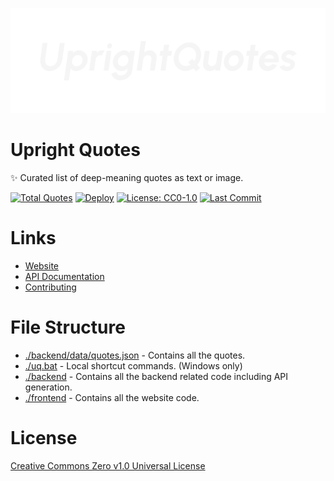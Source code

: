 <p align="center">
    <img src="./media/banner.png">
</p>

# Upright Quotes

✨ Curated list of deep-meaning quotes as text or image.

[![Total Quotes](https://img.shields.io/endpoint?url=https://zyrouge.github.io/upright-quotes/api/badges/count.json&style=flat)](./backend/data/quotes.json)
[![Deploy](https://github.com/zyrouge/upright-quotes/actions/workflows/deploy.yml/badge.svg?branch=main&event=workflow_dispatch)](https://github.com/zyrouge/upright-quotes/actions/workflows/deploy.yml)
[![License: CC0-1.0](https://img.shields.io/github/license/zyrouge/upright-quotes)](./license)
[![Last Commit](https://img.shields.io/github/last-commit/zyrouge/upright-quotes)](https://github.com/zyrouge/upright-quotes/commits/main)

# Links

-   [Website](https://zyrouge.github.io/upright-quotes)
-   [API Documentation](https://github.com/zyrouge/upright-quotes/wiki/API-Documentation)
-   [Contributing](https://github.com/zyrouge/upright-quotes/wiki/Contributing)

# File Structure

- [./backend/data/quotes.json](./backend/data/quotes.json) - Contains all the quotes.
- [./uq.bat](./uq.bat) - Local shortcut commands. (Windows only)
- [./backend](./backend) - Contains all the backend related code including API generation.
- [./frontend](./frontend) - Contains all the website code.

# License

[Creative Commons Zero v1.0 Universal License](./LICENSE)
